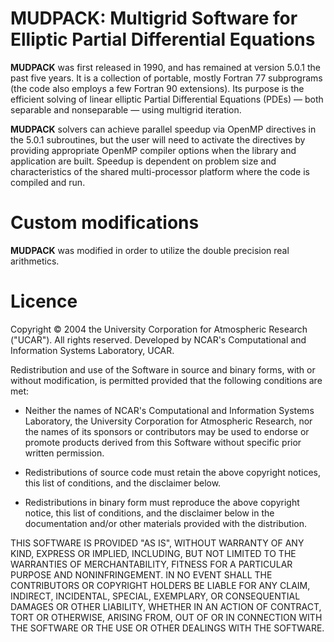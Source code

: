 <!--=-=-=-=-=-=-=-=-=-=-=-=-=-=-=-=-=-=-=-=-=-=-=-=-=-=-=-=-=-=-=-->
# MUDPACK: Multigrid Software for Elliptic Partial Differential Equations
<!--=-=-=-=-=-=-=-=-=-=-=-=-=-=-=-=-=-=-=-=-=-=-=-=-=-=-=-=-=-=-=-->

**MUDPACK** was first released in 1990, and has remained at version 5.0.1 
the past five years. It is a collection of portable, mostly Fortran 77 
subprograms (the code also employs a few Fortran 90 extensions). 
Its purpose is the efficient solving of linear elliptic Partial 
Differential Equations (PDEs) — both separable and nonseparable —
using multigrid iteration. 

**MUDPACK** solvers can achieve parallel speedup 
via OpenMP directives in the 5.0.1 subroutines, but the user will need 
to activate the directives by providing appropriate OpenMP compiler 
options when the library and application are built. Speedup is dependent 
on problem size and characteristics of the shared multi-processor 
platform where the code is compiled and run.

<!--=-=-=-=-=-=-=-=-=-=-=-=-=-=-=-=-=-=-=-=-=-=-=-=-=-=-=-=-=-=-=-->
# Custom modifications
<!--=-=-=-=-=-=-=-=-=-=-=-=-=-=-=-=-=-=-=-=-=-=-=-=-=-=-=-=-=-=-=-->
**MUDPACK** was modified in order to utilize the double precision 
real arithmetics.

<!--=-=-=-=-=-=-=-=-=-=-=-=-=-=-=-=-=-=-=-=-=-=-=-=-=-=-=-=-=-=-=-->
# Licence
<!--=-=-=-=-=-=-=-=-=-=-=-=-=-=-=-=-=-=-=-=-=-=-=-=-=-=-=-=-=-=-=-->

Copyright © 2004 the University Corporation for 
Atmospheric Research ("UCAR"). All rights reserved. 
Developed by NCAR's Computational and Information Systems 
Laboratory, UCAR.

Redistribution and use of the Software in source and binary forms, 
with or without modification, is permitted provided that 
the following conditions are met:

* Neither the names of NCAR's Computational and Information Systems 
  Laboratory, the University Corporation for Atmospheric Research, 
  nor the names of its sponsors or contributors may be used to endorse 
  or promote products derived from this Software without specific 
  prior written permission.
    
* Redistributions of source code must retain the above copyright 
  notices, this list of conditions, and the disclaimer below.
    
* Redistributions in binary form must reproduce the above 
  copyright notice, this list of conditions, and the disclaimer below 
  in the documentation and/or other materials provided with the distribution.

THIS SOFTWARE IS PROVIDED "AS IS", WITHOUT WARRANTY OF ANY KIND, 
EXPRESS OR IMPLIED, INCLUDING, BUT NOT LIMITED TO THE WARRANTIES OF 
MERCHANTABILITY, FITNESS FOR A PARTICULAR PURPOSE AND NONINFRINGEMENT. 
IN NO EVENT SHALL THE CONTRIBUTORS OR COPYRIGHT HOLDERS BE LIABLE FOR ANY 
CLAIM, INDIRECT, INCIDENTAL, SPECIAL, EXEMPLARY, OR CONSEQUENTIAL DAMAGES 
OR OTHER LIABILITY, WHETHER IN AN ACTION OF CONTRACT, TORT OR OTHERWISE, 
ARISING FROM, OUT OF OR IN CONNECTION WITH THE SOFTWARE OR 
THE USE OR OTHER DEALINGS WITH THE SOFTWARE.
